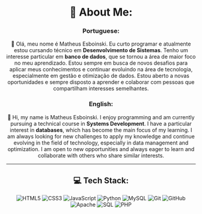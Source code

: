 <div align="center">

# 💫 **About Me:**
### Portuguese:
👋 Olá, meu nome é Matheus Esboinski. Eu curto programar e atualmente estou cursando técnico em **Desenvolvimento de Sistemas**. Tenho um interesse particular em **banco de dados**, que se tornou a área de maior foco no meu aprendizado.
Estou sempre em busca de novos desafios para aplicar meus conhecimentos e continuar evoluindo na área de tecnologia, especialmente em gestão e otimização de dados.
Estou aberto a novas oportunidades e sempre disposto a aprender e colaborar com pessoas que compartilham interesses semelhantes.
### English:
👋 Hi, my name is Matheus Esboinski. I enjoy programming and am currently pursuing a technical course in **Systems Development**. I have a particular interest in **databases**, which has become the main focus of my learning. I am always looking for new challenges to apply my knowledge and continue evolving in the field of technology, especially in data management and optimization. I am open to new opportunities and always eager to learn and collaborate with others who share similar interests.


---
## 💻 **Tech Stack:**
![HTML5](https://img.shields.io/badge/-HTML5-E34F26?style=flat&logo=html5&logoColor=fff)
![CSS3](https://img.shields.io/badge/-CSS3-1572B6?style=flat&logo=css3)
![JavaScript](https://img.shields.io/badge/-JavaScript-F7DF1E?style=flat&logo=javascript&logoColor=333)
![Python](https://img.shields.io/badge/-Python-3776AB?style=flat&logo=python&logoColor=fff)
![MySQL](https://img.shields.io/badge/-MySQL-4479A1?style=flat&logo=mysql&logoColor=fff)
![Git](https://img.shields.io/badge/-Git-F05032?style=flat&logo=git&logoColor=fff)
![GitHub](https://img.shields.io/badge/-GitHub-181717?style=flat&logo=github&logoColor=fff)
![Apache](https://img.shields.io/badge/Apache-%23D22128?logo=apache&logoColor=white&style=flat)
![SQL](https://img.shields.io/badge/SQL-%23F7B731?logo=sqlite&logoColor=white&style=flat)
![PHP](https://img.shields.io/badge/-PHP-777BB4?style=flat&logo=php&logoColor=fff)


</div>
